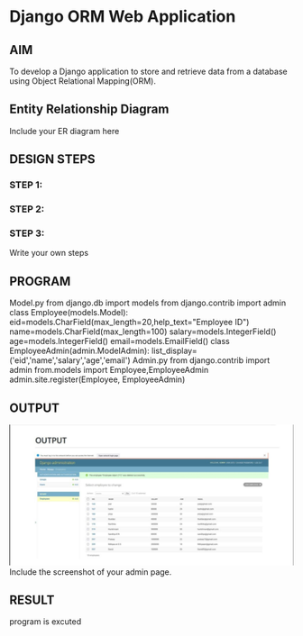# Django ORM Web Application

## AIM
To develop a Django application to store and retrieve data from a database using Object Relational Mapping(ORM).

## Entity Relationship Diagram

Include your ER diagram here

## DESIGN STEPS

### STEP 1:

### STEP 2:

### STEP 3:

Write your own steps

## PROGRAM
Model.py 
from django.db import models 
from django.contrib import admin 
class Employee(models.Model): 
eid=models.CharField(max_length=20,help_text="Employee ID") 
name=models.CharField(max_length=100) 
salary=models.IntegerField() 
age=models.IntegerField() 
email=models.EmailField()
class EmployeeAdmin(admin.ModelAdmin): 
list_display=('eid','name','salary','age','email') 
Admin.py 
from django.contrib import admin 
from.models import Employee,EmployeeAdmin 
admin.site.register(Employee, EmployeeAdmin)

## OUTPUT
![model](orm.jpg)
Include the screenshot of your admin page.


## RESULT
program is excuted